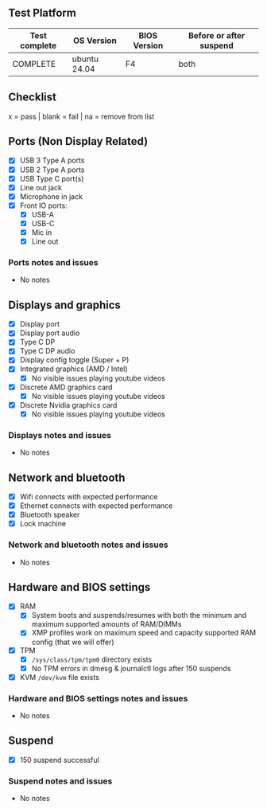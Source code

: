 ## Test Platform

| Test complete | OS Version    | BIOS Version | Before or after suspend |
| ------------- | ------------- | ------------ | ----------------------- |
| COMPLETE      | ubuntu 24.04  | F4           | both                    |

## Checklist
x = pass | blank = fail | na = remove from list

## Ports (Non Display Related)

- [x] USB 3 Type A ports
- [x] USB 2 Type A ports
- [x] USB Type C port(s)
- [x] Line out jack
- [x] Microphone in jack
- [x] Front IO ports:
  - [x] USB-A
  - [x] USB-C
  - [x] Mic in
  - [x] Line out

### Ports notes and issues

- No notes

## Displays and graphics

- [x] Display port
- [x] Display port audio
- [x] Type C DP
- [x] Type C DP audio
- [x] Display config toggle (Super + P)
- [x] Integrated graphics (AMD / Intel) 
  - [x] No visible issues playing youtube videos
- [x] Discrete AMD graphics card
  - [x] No visible issues playing youtube videos
- [x] Discrete Nvidia graphics card
  - [x] No visible issues playing youtube videos

### Displays notes and issues

- No notes

## Network and bluetooth

- [x] Wifi connects with expected performance
- [x] Ethernet connects with expected performance
- [x] Bluetooth speaker
- [x] Lock machine

### Network and bluetooth notes and issues

- No notes

## Hardware and BIOS settings

- [x] RAM
    - [x] System boots and suspends/resumes with both the minimum and maximum supported amounts of RAM/DIMMs
    - [x] XMP profiles work on maximum speed and capacity supported RAM config (that we will offer)
- [x] TPM
    - [x] `/sys/class/tpm/tpm0` directory exists
    - [x] No TPM errors in dmesg & journalctl logs after 150 suspends
- [x] KVM `/dev/kvm` file exists

### Hardware and BIOS settings notes and issues

- No notes

## Suspend

- [x] 150 suspend successful

### Suspend notes and issues

- No notes

